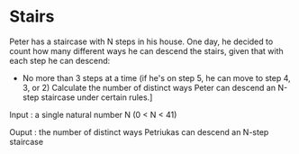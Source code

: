 # Stairs
Peter has a staircase with N steps in his house. One day, he decided to count how many different ways he can descend the stairs, given that with each step he can descend:
- No more than 3 steps at a time (if he's on step 5, he can move to step 4, 3, or 2)
Calculate the number of distinct ways Peter can descend an N-step staircase under certain rules.]

Input : a single natural number N (0 < N < 41)

Ouput : the number of distinct ways Petriukas can descend an N-step staircase

